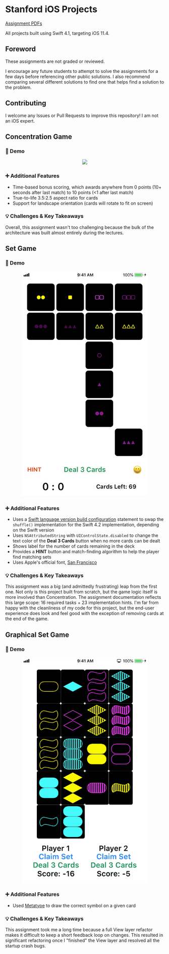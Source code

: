 # Stanford iOS Projects

[Assignment PDFs](https://drive.google.com/drive/folders/1-TWZDChwwzkiGzt78QlPZDzN-j82JfR6)

All projects built using Swift 4.1, targeting iOS 11.4.

## Foreword

These assignments are not graded or reviewed.

I encourage any future students to attempt to solve the assignments for a few days before referencing other public solutions. I also recommend comparing several different solutions to find one that helps find a solution to the problem.

## Contributing

I welcome any Issues or Pull Requests to improve this repository! I am not an iOS expert.

## Concentration Game

### :movie_camera: Demo

<p align="center">
	<img src="Demos/concentration.gif" width="400">
</p>

### :heavy_plus_sign: Additional Features

- Time-based bonus scoring, which awards anywhere from 0 points (10+ seconds after last match) to 10 points (<1 after last match)
- True-to-life 3.5:2.5 aspect ratio for cards
- Support for landscape orientation (cards will rotate to fit on screen)

### :bulb: Challenges & Key Takeaways

Overall, this assignment wasn't too challenging because the bulk of the architecture was built almost entirely during the lectures.

## Set Game

### :movie_camera: Demo

<p align="center">
	<img src="Demos/SetWithAi.gif" width="400">
</p>

### :heavy_plus_sign: Additional Features

- Uses a [Swift language version build configuration](https://github.com/apple/swift-evolution/blob/master/proposals/0020-if-swift-version.md) statement to swap the `shuffle()` implementation for the Swift 4.2 implementation, depending on the Swift version
- Uses `NSAttributedString` with `UIControlState.disabled` to change the text color of the **Deal 3 Cards** button when no more cards can be dealt
- Shows label for the number of cards remaining in the deck
- Provides a **HINT** button and match-finding algorithm to help the player find matching sets
- Uses Apple's official font, [San Francisco](https://developer.apple.com/fonts/)

### :bulb: Challenges & Key Takeaways

This assignment was a big (and admittedly frustrating) leap from the first one. Not only is this project built from scratch, but the game logic itself is more involved than Concentration. The assignment documentation reflects this large scope: 16 required tasks + 23 implementation hints. I'm far from happy with the cleanliness of my code for this project, but the end-user experience does look and feel good with the exception of removing cards at the end of the game.

## Graphical Set Game

### :movie_camera: Demo

<p align="center">
	<img src="Demos/GraphicalSetDemoGif2.gif" width="400">
</p>

### :heavy_plus_sign: Additional Features

- Used [Metatype](https://docs.swift.org/swift-book/ReferenceManual/Types.html#grammar_metatype-type) to draw the correct symbol on a given card

### :bulb: Challenges & Key Takeaways

This assignment took me a long time because a full View layer refactor makes it difficult to keep a short feedback loop on changes. This resulted in significant refactoring once I "finished" the View layer and resolved all the startup crash bugs.

